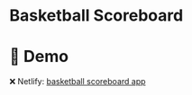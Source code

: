 # Basketball Scoreboard

# 🚀 Demo

❌ Netlify: [basketball scoreboard app](https://basketball-scoreboard-amrhnshh.netlify.app)
